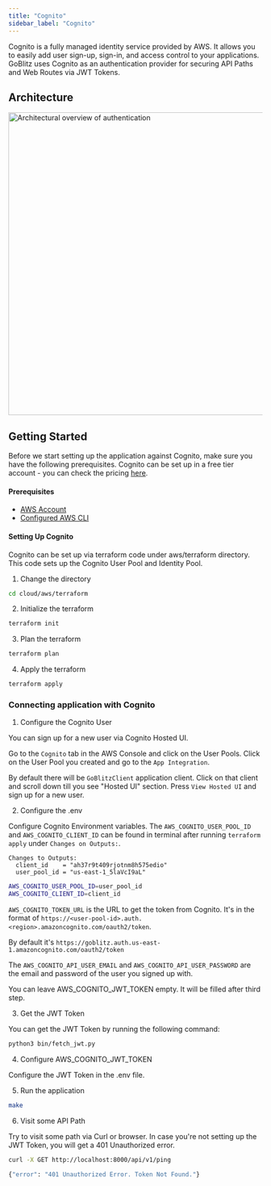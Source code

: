 ```yaml
---
title: "Cognito"
sidebar_label: "Cognito"
---
```


Cognito is a fully managed identity service provided by AWS. It allows you to easily add user sign-up, sign-in, and access control to your applications. GoBlitz uses Cognito as an authentication provider for securing API Paths and Web Routes via JWT Tokens.

## Architecture

<img src="/img/auth_arch.png" alt="Architectural overview of authentication" width="600" height="600"></img>

## Getting Started

Before we start setting up the application against Cognito, make sure you have the following prerequisites. Cognito can be set up in a free tier account - you can check the pricing [here](https://aws.amazon.com/cognito/pricing/).

#### Prerequisites

- [AWS Account](https://aws.amazon.com/)
- [Configured AWS CLI](https://docs.aws.amazon.com/cli/latest/userguide/cli-configure-quickstart.html)

#### Setting Up Cognito

Cognito can be set up via terraform code under aws/terraform directory. This code sets up the Cognito User Pool and Identity Pool.

1. Change the directory

```bash
cd cloud/aws/terraform
```

2. Initialize the terraform

```bash
terraform init
```

3. Plan the terraform

```bash
terraform plan
```

4. Apply the terraform

```bash
terraform apply
```

### Connecting application with Cognito

1. Configure the Cognito User

You can sign up for a new user via Cognito Hosted UI.

Go to the `Cognito` tab in the AWS Console and click on the User Pools. Click on the User Pool you created and go to the `App Integration`.

By default there will be `GoBlitzClient` application client. Click on that client and scroll down till you see "Hosted UI" section. Press `View Hosted UI` and sign up for a new user.

2. Configure the .env

Configure Cognito Environment variables. The `AWS_COGNITO_USER_POOL_ID` and `AWS_COGNITO_CLIENT_ID` can be found in terminal after running `terraform apply` under `Changes on Outputs:`.

```
Changes to Outputs:
  client_id    = "ah37r9t409rjotnm8h575edio"
  user_pool_id = "us-east-1_5laVcI9aL"
```

```bash
AWS_COGNITO_USER_POOL_ID=user_pool_id
AWS_COGNITO_CLIENT_ID=client_id
```

`AWS_COGNITO_TOKEN_URL` is the URL to get the token from Cognito. It's in the format of `https://<user-pool-id>.auth.<region>.amazoncognito.com/oauth2/token`.

By default it's `https://goblitz.auth.us-east-1.amazoncognito.com/oauth2/token`

The `AWS_COGNITO_API_USER_EMAIL` and `AWS_COGNITO_API_USER_PASSWORD` are the email and password of the user you signed up with.

You can leave AWS_COGNITO_JWT_TOKEN empty. It will be filled after third step.

3. Get the JWT Token

You can get the JWT Token by running the following command:

```bash
python3 bin/fetch_jwt.py
```

4. Configure AWS_COGNITO_JWT_TOKEN

Configure the JWT Token in the .env file.

5. Run the application

```bash
make
```

6. Visit some API Path

Try to visit some path via Curl or browser. In case you're not setting up the JWT Token, you will get a 401 Unauthorized error.

```bash
curl -X GET http://localhost:8000/api/v1/ping

{"error": "401 Unauthorized Error. Token Not Found."}
```